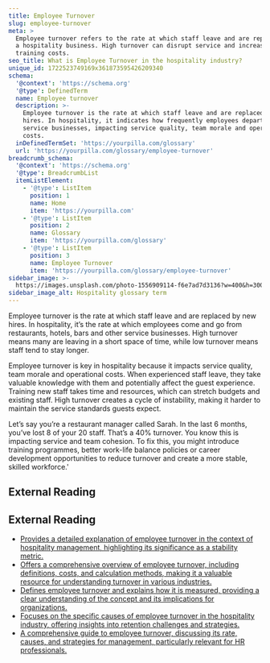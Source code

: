 ```yaml
---
title: Employee Turnover
slug: employee-turnover
meta: >
  Employee turnover refers to the rate at which staff leave and are replaced in
  a hospitality business. High turnover can disrupt service and increase
  training costs.
seo_title: What is Employee Turnover in the hospitality industry?
unique_id: 1722523749169x361873595426209340
schema:
  '@context': 'https://schema.org'
  '@type': DefinedTerm
  name: Employee turnover
  description: >-
    Employee turnover is the rate at which staff leave and are replaced by new
    hires. In hospitality, it indicates how frequently employees depart from
    service businesses, impacting service quality, team morale and operational
    costs.
  inDefinedTermSet: 'https://yourpilla.com/glossary'
  url: 'https://yourpilla.com/glossary/employee-turnover'
breadcrumb_schema:
  '@context': 'https://schema.org'
  '@type': BreadcrumbList
  itemListElement:
    - '@type': ListItem
      position: 1
      name: Home
      item: 'https://yourpilla.com'
    - '@type': ListItem
      position: 2
      name: Glossary
      item: 'https://yourpilla.com/glossary'
    - '@type': ListItem
      position: 3
      name: Employee Turnover
      item: 'https://yourpilla.com/glossary/employee-turnover'
sidebar_image: >-
  https://images.unsplash.com/photo-1556909114-f6e7ad7d3136?w=400&h=300&fit=crop&auto=format
sidebar_image_alt: Hospitality glossary term
---
```


Employee turnover is the rate at which staff leave and are replaced by new hires. In hospitality, it’s the rate at which employees come and go from restaurants, hotels, bars and other service businesses. High turnover means many are leaving in a short space of time, while low turnover means staff tend to stay longer.

Employee turnover is key in hospitality because it impacts service quality, team morale and operational costs. When experienced staff leave, they take valuable knowledge with them and potentially affect the guest experience. Training new staff takes time and resources, which can stretch budgets and existing staff. High turnover creates a cycle of instability, making it harder to maintain the service standards guests expect.

Let’s say you’re a restaurant manager called Sarah. In the last 6 months, you’ve lost 8 of your 20 staff. That’s a 40% turnover. You know this is impacting service and team cohesion. To fix this, you might introduce training programmes, better work-life balance policies or career development opportunities to reduce turnover and create a more stable, skilled workforce.'

## External Reading



## External Reading

*   [Provides a detailed explanation of employee turnover in the context of hospitality management, highlighting its significance as a stability metric.](https://library.fiveable.me/key-terms/hospitality-management/employee-turnover)
*   [Offers a comprehensive overview of employee turnover, including definitions, costs, and calculation methods, making it a valuable resource for understanding turnover in various industries.](https://www.netsuite.com/portal/resource/articles/human-resources/employee-turnover.shtml)
*   [Defines employee turnover and explains how it is measured, providing a clear understanding of the concept and its implications for organizations.](https://www.bamboohr.com/resources/hr-glossary/employee-turnover)
*   [Focuses on the specific causes of employee turnover in the hospitality industry, offering insights into retention challenges and strategies.](https://harver.com/blog/causes-of-employee-turnover-in-hospitality/)
*   [A comprehensive guide to employee turnover, discussing its rate, causes, and strategies for management, particularly relevant for HR professionals.](https://www.paylocity.com/resources/resource-library/blog-post/employee-turnover/)
